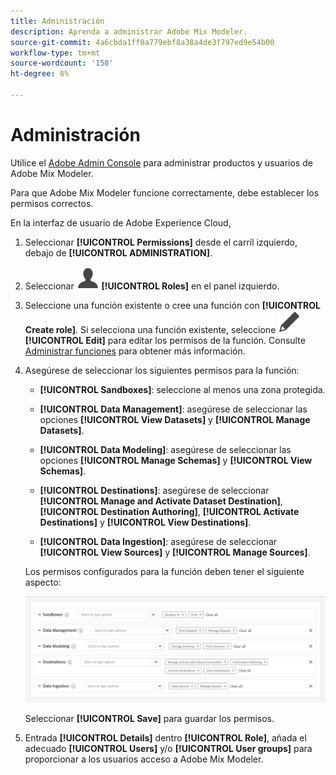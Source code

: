 ```yaml
---
title: Administración
description: Aprenda a administrar Adobe Mix Modeler.
source-git-commit: 4a6cbda1ff0a779ebf8a38a4de3f797ed9e54b00
workflow-type: tm+mt
source-wordcount: '158'
ht-degree: 8%

---
```



# Administración

Utilice el [Adobe Admin Console](https://helpx.adobe.com/es/enterprise/using/admin-console.html) para administrar productos y usuarios de Adobe Mix Modeler.

Para que Adobe Mix Modeler funcione correctamente, debe establecer los permisos correctos.

En la interfaz de usuario de Adobe Experience Cloud,

1. Seleccionar **[!UICONTROL Permissions]** desde el carril izquierdo, debajo de **[!UICONTROL ADMINISTRATION]**.

1. Seleccionar ![Persona](assets/icons/User.svg) **[!UICONTROL Roles]** en el panel izquierdo.

1. Seleccione una función existente o cree una función con **[!UICONTROL Create role]**. Si selecciona una función existente, seleccione ![Editar](assets/icons/Edit.svg) **[!UICONTROL Edit]** para editar los permisos de la función. Consulte [Administrar funciones](https://helpx.adobe.com/es/enterprise/using/admin-console.html) para obtener más información.

1. Asegúrese de seleccionar los siguientes permisos para la función:

   * **[!UICONTROL Sandboxes]**: seleccione al menos una zona protegida.

   * **[!UICONTROL Data Management]**: asegúrese de seleccionar las opciones **[!UICONTROL View Datasets]** y **[!UICONTROL Manage Datasets]**.

   * **[!UICONTROL Data Modeling]**: asegúrese de seleccionar las opciones **[!UICONTROL Manage Schemas]** y **[!UICONTROL View Schemas]**.

   * **[!UICONTROL Destinations]**: asegúrese de seleccionar **[!UICONTROL Manage and Activate Dataset Destination]**, **[!UICONTROL Destination Authoring]**, **[!UICONTROL Activate Destinations]** y **[!UICONTROL View Destinations]**.

   * **[!UICONTROL Data Ingestion]**: asegúrese de seleccionar **[!UICONTROL View Sources]** y **[!UICONTROL Manage Sources]**.

   Los permisos configurados para la función deben tener el siguiente aspecto:

   ![Permisos](assets/permissions.png)

   Seleccionar **[!UICONTROL Save]** para guardar los permisos.

1. Entrada **[!UICONTROL Details]** dentro **[!UICONTROL Role]**, añada el adecuado **[!UICONTROL Users]** y/o **[!UICONTROL User groups]** para proporcionar a los usuarios acceso a Adobe Mix Modeler.
